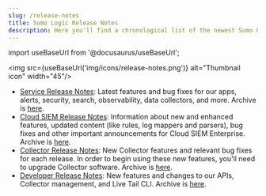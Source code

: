 ```yaml
---
slug: /release-notes
title: Sumo Logic Release Notes
description: Here you'll find a chronological list of the newest Sumo Logic features and bug fixes.
---
```


import useBaseUrl from '@docusaurus/useBaseUrl';

<img src={useBaseUrl('img/icons/release-notes.png')} alt="Thumbnail icon" width="45"/>

* [Service Release Notes](/release-notes-service): Latest features and bug fixes for our apps, alerts, security, search, observability, data collectors, and more. Archive is [here](/release-notes-service/archive).
* [Cloud SIEM Release Notes](/release-notes-cse): Information about new and enhanced features, updated content (like rules, log mappers and parsers), bug fixes and other important announcements for Cloud SIEM Enterprise. Archive is [here](/release-notes-cse/archive).
* [Collector Release Notes](/release-notes-collector): New Collector features and relevant bug fixes for each release. In order to begin using these new features, you'll need to upgrade Collector software.  Archive is [here](/release-notes-collector/archive).
* [Developer Release Notes](/release-notes-developer): New features and changes to our APIs, Collector management, and Live Tail CLI. Archive is [here](/release-notes-developer/archive).
